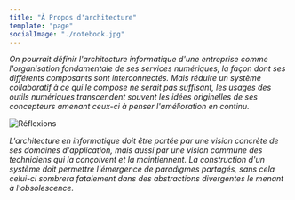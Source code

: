```yaml
---
title: "À Propos d'architecture"
template: "page"
socialImage: "./notebook.jpg"
---
```


_On pourrait définir l'architecture informatique d'une entreprise comme l'organisation fondamentale de ses services numériques, la façon dont ses différents composants sont interconnectés. Mais réduire un système collaboratif à ce qui le compose ne serait pas suffisant, les usages des outils numériques transcendent souvent les idées originelles de ses concepteurs amenant ceux-ci à penser l'amélioration en continu._

![Réflexions](/notebook.jpg)

_L'architecture en informatique doit être portée par une vision concrète de ses domaines d'application, mais aussi par une vision commune des techniciens qui la conçoivent et la maintiennent. La construction d'un système doit permettre l'émergence de paradigmes partagés, sans cela celui-ci sombrera fatalement dans des abstractions divergentes le menant à l'obsolescence._
